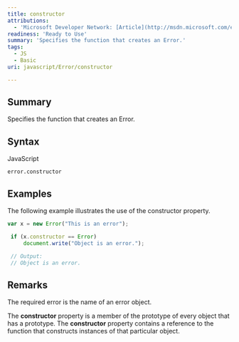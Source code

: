 ```yaml
---
title: constructor
attributions:
  - 'Microsoft Developer Network: [Article](http://msdn.microsoft.com/en-us/library/ie/jj155181(v=vs.94).aspx)'
readiness: 'Ready to Use'
summary: 'Specifies the function that creates an Error.'
tags:
  - JS
  - Basic
uri: javascript/Error/constructor

---
```

## Summary

Specifies the function that creates an Error.

## Syntax

<span class="language">JavaScript</span>

    error.constructor

## Examples

The following example illustrates the use of the constructor property.

``` js
var x = new Error("This is an error");

 if (x.constructor == Error)
     document.write("Object is an error.");

 // Output:
 // Object is an error.
```

## Remarks

The required error is the name of an error object.

The **constructor** property is a member of the prototype of every object that has a prototype. The **constructor** property contains a reference to the function that constructs instances of that particular object.

